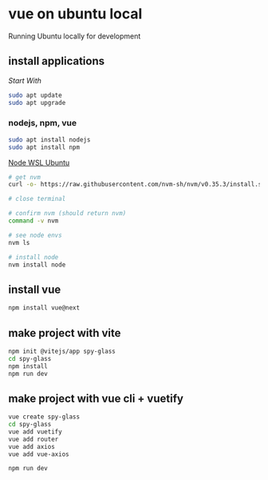 # vue on ubuntu local

Running Ubuntu locally for development

## install applications

*Start With*

```bash
sudo apt update
sudo apt upgrade
```

### nodejs, npm, vue

```bash
sudo apt install nodejs
sudo apt install npm
```

[Node WSL Ubuntu](https://docs.microsoft.com/en-us/windows/nodejs/setup-on-wsl2)

```bash
# get nvm
curl -o- https://raw.githubusercontent.com/nvm-sh/nvm/v0.35.3/install.sh | bash

# close terminal

# confirm nvm (should return nvm)
command -v nvm

# see node envs
nvm ls

# install node
nvm install node

```

## install vue

```bash
npm install vue@next
```

## make project with vite 

```bash
npm init @vitejs/app spy-glass
cd spy-glass
npm install
npm run dev
```

## make project with vue cli + vuetify

```bash
vue create spy-glass
cd spy-glass
vue add vuetify
vue add router
vue add axios
vue add vue-axios

npm run dev
```

